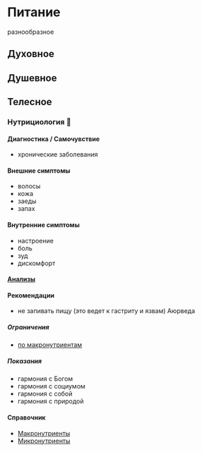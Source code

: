 # Питание
разнообразное
## Духовное
## Душевное
## Телесное

### Нутрициология 🥑
#### Диагностика / Самочувствие
- хронические заболевания
#### Внешние симптомы
- волосы
- кожа
- заеды
- запах
#### Внутренние симптомы
- настроение
- боль
- зуд
- дискомфорт
#### [Анализы](analyse/analyse.md)
#### Рекомендации
- не запивать пищу (это ведет к гастриту и язвам) Аюрведа
##### Ограничения
- [по макронутриентам](macronutrient/carbs_restriction.md)
##### Показания
- гармония с Богом
- гармония с социумом
- гармония с собой
- гармония с природой
#### Справочник
- [Макронутриенты](macronutrient/macronutrient.md)
- [Микронутриенты](example.md)
